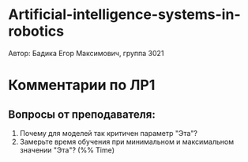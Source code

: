 # Artificial-intelligence-systems-in-robotics
Автор: Бадика Егор Максимович, группа 3021

# Комментарии по ЛР1

## Вопросы от преподавателя:
1) Почему для моделей так критичен параметр "Эта"?
2) Замерьте время обучения при минимальном и максимальном значении "Эта"? (%% Time)
